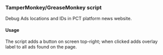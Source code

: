 ### TamperMonkey/GreaseMonkey script

Debug Ads locations and IDs in PCT platform news website.

#### Usage
The script adds a button on screen top-right; when clicked adds overlay label to all ads found on the page.

